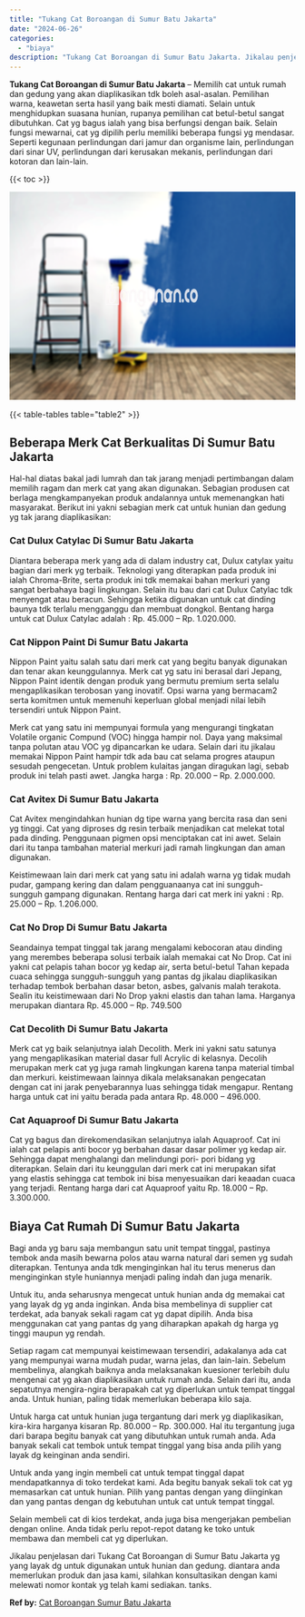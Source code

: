 ```yaml
---
title: "Tukang Cat Boroangan di Sumur Batu Jakarta"
date: "2024-06-26"
categories: 
  - "biaya"
description: "Tukang Cat Boroangan di Sumur Batu Jakarta. Jikalau penjelasan dari Tukang Cat Boroangan di Sumur Batu Jakarta yg yang layak dg untuk digunakan untuk hunian..."
---
```


**Tukang Cat Boroangan di Sumur Batu Jakarta** – Memilih cat untuk rumah dan gedung yang akan diaplikasikan tdk boleh asal-asalan. Pemilihan warna, keawetan serta hasil yang baik mesti diamati. Selain untuk menghidupkan suasana hunian, rupanya pemilihan cat betul-betul sangat dibutuhkan. Cat yg bagus ialah yang bisa berfungsi dengan baik. Selain fungsi mewarnai, cat yg dipilih perlu memiliki beberapa fungsi yg mendasar. Seperti kegunaan perlindungan dari jamur dan organisme lain, perlindungan dari sinar UV, perlindungan dari kerusakan mekanis, perlindungan dari kotoran dan lain-lain.

{{< toc >}}

![Tukang Cat Boroangan di Sumur Batu Jakarta](/images/jasa-cat-murah11.png)

{{< table-tables table="table2" >}}

## Beberapa Merk Cat Berkualitas Di Sumur Batu Jakarta

Hal-hal diatas bakal jadi lumrah dan tak jarang menjadi pertimbangan dalam memilih ragam dan merk cat yang akan digunakan. Sebagian produsen cat berlaga mengkampanyekan produk andalannya untuk memenangkan hati masyarakat. Berikut ini yakni sebagian merk cat untuk hunian dan gedung yg tak jarang diaplikasikan:

### Cat Dulux Catylac Di Sumur Batu Jakarta

Diantara beberapa merk yang ada di dalam industry cat, Dulux catylax yaitu bagian dari merk yg terbaik. Teknologi yang diterapkan pada produk ini ialah Chroma-Brite, serta produk ini tdk memakai bahan merkuri yang sangat berbahaya bagi lingkungan. Selain itu bau dari cat Dulux Catylac tdk menyengat atau beracun. Sehingga ketika digunakan untuk cat dinding baunya tdk terlalu mengganggu dan membuat dongkol. Bentang harga untuk cat Dulux Catylac adalah : Rp. 45.000 – Rp. 1.020.000.

### Cat Nippon Paint Di Sumur Batu Jakarta

Nippon Paint yaitu salah satu dari merk cat yang begitu banyak digunakan dan tenar akan keunggulannya. Merk cat yg satu ini berasal dari Jepang, Nippon Paint identik dengan produk yang bermutu premium serta selalu mengaplikasikan terobosan yang inovatif. Opsi warna yang bermacam2 serta komitmen untuk memenuhi keperluan global menjadi nilai lebih tersendiri untuk Nippon Paint.

Merk cat yang satu ini mempunyai formula yang mengurangi tingkatan Volatile organic Compund (VOC) hingga hampir nol. Daya yang maksimal tanpa polutan atau VOC yg dipancarkan ke udara. Selain dari itu jikalau memakai Nippon Paint hampir tdk ada bau cat selama progres ataupun sesudah pengecetan. Untuk problem kulaitas jangan diragukan lagi, sebab produk ini telah pasti awet. Jangka harga : Rp. 20.000 – Rp. 2.000.000.

### Cat Avitex Di Sumur Batu Jakarta

Cat Avitex mengindahkan hunian dg tipe warna yang bercita rasa dan seni yg tinggi. Cat yang diproses dg resin terbaik menjadikan cat melekat total pada dinding. Penggunaan pigmen opsi menciptakan cat ini awet. Selain dari itu tanpa tambahan material merkuri jadi ramah lingkungan dan aman digunakan.

Keistimewaan lain dari merk cat yang satu ini adalah warna yg tidak mudah pudar, gampang kering dan dalam pengguanaanya cat ini sungguh-sungguh gampang digunakan. Rentang harga dari cat merk ini yakni : Rp. 25.000 – Rp. 1.206.000.

### Cat No Drop Di Sumur Batu Jakarta

Seandainya tempat tinggal tak jarang mengalami kebocoran atau dinding yang merembes beberapa solusi terbaik ialah memakai cat No Drop. Cat ini yakni cat pelapis tahan bocor yg kedap air, serta betul-betul Tahan kepada cuaca sehingga sungguh-sungguh yang pantas dg jikalau diaplikasikan terhadap tembok berbahan dasar beton, asbes, galvanis malah terakota. Sealin itu keistimewaan dari No Drop yakni elastis dan tahan lama. Harganya merupakan diantara Rp. 45.000 – Rp. 749.500

### Cat Decolith Di Sumur Batu Jakarta

Merk cat yg baik selanjutnya ialah Decolith. Merk ini yakni satu satunya yang mengaplikasikan material dasar full Acrylic di kelasnya. Decolih merupakan merk cat yg juga ramah lingkungan karena tanpa material timbal dan merkuri. keistimewaan lainnya dikala melaksanakan pengecatan dengan cat ini jarak penyebarannya luas sehingga tidak mengapur. Rentang harga untuk cat ini yaitu berada pada antara Rp. 48.000 – 496.000.

### Cat Aquaproof Di Sumur Batu Jakarta

Cat yg bagus dan direkomendasikan selanjutnya ialah Aquaproof. Cat ini ialah cat pelapis anti bocor yg berbahan dasar dasar polimer yg kedap air. Sehingga dapat menghalangi dan melindungi pori- pori bidang yg diterapkan. Selain dari itu keunggulan dari merk cat ini merupakan sifat yang elastis sehingga cat tembok ini bisa menyesuaikan dari keaadan cuaca yang terjadi. Rentang harga dari cat Aquaproof yaitu Rp. 18.000 – Rp. 3.300.000.

## Biaya Cat Rumah Di Sumur Batu Jakarta

Bagi anda yg baru saja membangun satu unit tempat tinggal, pastinya tembok anda masih bewarna polos atau warna natural dari semen yg sudah diterapkan. Tentunya anda tdk menginginkan hal itu terus menerus dan menginginkan style huniannya menjadi paling indah dan juga menarik.

Untuk itu, anda seharusnya mengecat untuk hunian anda dg memakai cat yang layak dg yg anda inginkan. Anda bisa membelinya di supplier cat terdekat, ada banyak sekali ragam cat yg dapat dipilih. Anda bisa menggunakan cat yang pantas dg yang diharapkan apakah dg harga yg tinggi maupun yg rendah.

Setiap ragam cat mempunyai keistimewaan tersendiri, adakalanya ada cat yang mempunyai warna mudah pudar, warna jelas, dan lain-lain. Sebelum membelinya, alangkah baiknya anda melaksanakan kuesioner terlebih dulu mengenai cat yg akan diaplikasikan untuk rumah anda. Selain dari itu, anda sepatutnya mengira-ngira berapakah cat yg diperlukan untuk tempat tinggal anda. Untuk hunian, paling tidak memerlukan beberapa kilo saja.

Untuk harga cat untuk hunian juga tergantung dari merk yg diaplikasikan, kira-kira harganya kisaran Rp. 80.000 – Rp. 300.000. Hal itu tergantung juga dari barapa begitu banyak cat yang dibutuhkan untuk rumah anda. Ada banyak sekali cat tembok untuk tempat tinggal yang bisa anda pilih yang layak dg keinginan anda sendiri.

Untuk anda yang ingin membeli cat untuk tempat tinggal dapat mendapatkannya di toko terdekat kami. Ada begitu banyak sekali tok cat yg memasarkan cat untuk hunian. Pilih yang pantas dengan yang diinginkan dan yang pantas dengan dg kebutuhan untuk cat untuk tempat tinggal.

Selain membeli cat di kios terdekat, anda juga bisa mengerjakan pembelian dengan online. Anda tidak perlu repot-repot datang ke toko untuk membawa dan membeli cat yg diperlukan.

Jikalau penjelasan dari Tukang Cat Boroangan di Sumur Batu Jakarta yg yang layak dg untuk digunakan untuk hunian dan gedung. diantara anda memerlukan produk dan jasa kami, silahkan konsultasikan dengan kami melewati nomor kontak yg telah kami sediakan. tanks.

**Ref by:** [Cat Boroangan Sumur Batu Jakarta](https://id.wikipedia.org/wiki/Cat)
